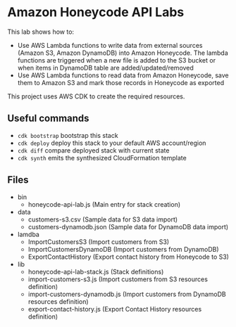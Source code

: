 # Amazon Honeycode API Labs

This lab shows how to:
 * Use AWS Lambda functions to write data from external sources (Amazon S3, Amazon DynamoDB) into Amazon Honeycode. The lambda functions are triggered when a new file is added to the S3 bucket or when items in DynamoDB table are added/updated/removed
 * Use AWS Lambda functions to read data from Amazon Honeycode, save them to Amazon S3 and mark those records in Honeycode as exported

This project uses AWS CDK to create the required resources.

## Useful commands

 * `cdk bootstrap`        bootstrap this stack
 * `cdk deploy`           deploy this stack to your default AWS account/region
 * `cdk diff`             compare deployed stack with current state
 * `cdk synth`            emits the synthesized CloudFormation template
 
## Files

* bin
  * honeycode-api-lab.js (Main entry for stack creation)
* data
  * customers-s3.csv (Sample data for S3 data import)
  * customers-dynamodb.json (Sample data for DynamoDB data import)
* lamdba
  * ImportCustomersS3 (Import customers from S3)
  * ImportCustomersDynamoDB (Import customers from DynamoDB)
  * ExportContactHistory (Export contact history from Honeycode to S3)
* lib
  * honeycode-api-lab-stack.js (Stack definitions)
  * import-customers-s3.js (Import customers from S3 resources definition)
  * import-customers-dynamodb.js (Import customers from DynamoDB resources definition)
  * export-contact-history.js (Export Contact History resources definition)
